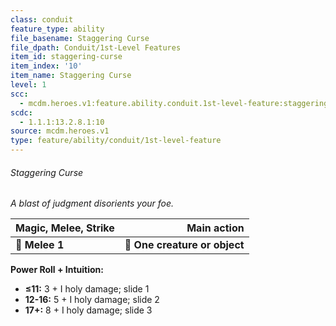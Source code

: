 ```yaml
---
class: conduit
feature_type: ability
file_basename: Staggering Curse
file_dpath: Conduit/1st-Level Features
item_id: staggering-curse
item_index: '10'
item_name: Staggering Curse
level: 1
scc:
  - mcdm.heroes.v1:feature.ability.conduit.1st-level-feature:staggering-curse
scdc:
  - 1.1.1:13.2.8.1:10
source: mcdm.heroes.v1
type: feature/ability/conduit/1st-level-feature
---
```


###### Staggering Curse

*A blast of judgment disorients your foe.*

| **Magic, Melee, Strike** |               **Main action** |
| ------------------------ | ----------------------------: |
| **📏 Melee 1**           | **🎯 One creature or object** |

**Power Roll + Intuition:**

- **≤11:** 3 + I holy damage; slide 1
- **12-16:** 5 + I holy damage; slide 2
- **17+:** 8 + I holy damage; slide 3
